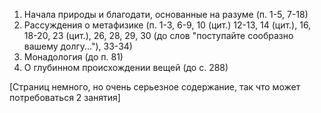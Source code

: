 1. Начала природы и благодати, основанные на разуме (п. 1-5, 7-18)
2. Рассуждения о метафизике (п. 1-3, 6-9, 10 (цит.) 12-13, 14 (цит.), 16, 18-20, 23 (цит.), 26, 28, 29, 30 (до слов "поступайте сообразно вашему долгу..."), 33-34)
3. Монадология (до п. 81)
4. О глубинном происхождении вещей (до с. 288)

[Страниц немного, но очень серьезное содержание, так что может потребоваться 2 занятия]

